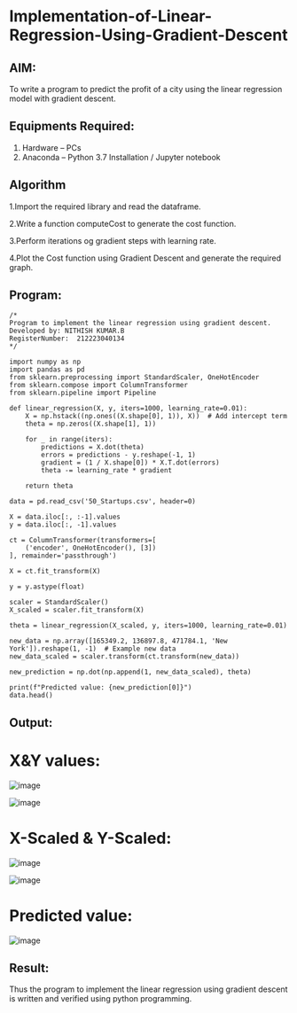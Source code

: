 # Implementation-of-Linear-Regression-Using-Gradient-Descent

## AIM:
To write a program to predict the profit of a city using the linear regression model with gradient descent.

## Equipments Required:
1. Hardware – PCs
2. Anaconda – Python 3.7 Installation / Jupyter notebook

## Algorithm
1.Import the required library and read the dataframe.

2.Write a function computeCost to generate the cost function.

3.Perform iterations og gradient steps with learning rate.

4.Plot the Cost function using Gradient Descent and generate the required graph.

## Program:

```
/*
Program to implement the linear regression using gradient descent.
Developed by: NITHISH KUMAR.B
RegisterNumber:  212223040134
*/
```
```
import numpy as np
import pandas as pd
from sklearn.preprocessing import StandardScaler, OneHotEncoder
from sklearn.compose import ColumnTransformer
from sklearn.pipeline import Pipeline

def linear_regression(X, y, iters=1000, learning_rate=0.01):
    X = np.hstack((np.ones((X.shape[0], 1)), X))  # Add intercept term
    theta = np.zeros((X.shape[1], 1))
    
    for _ in range(iters):
        predictions = X.dot(theta)
        errors = predictions - y.reshape(-1, 1)
        gradient = (1 / X.shape[0]) * X.T.dot(errors)
        theta -= learning_rate * gradient
    
    return theta

data = pd.read_csv('50_Startups.csv', header=0)

X = data.iloc[:, :-1].values
y = data.iloc[:, -1].values

ct = ColumnTransformer(transformers=[
    ('encoder', OneHotEncoder(), [3])  
], remainder='passthrough')

X = ct.fit_transform(X)

y = y.astype(float)

scaler = StandardScaler()
X_scaled = scaler.fit_transform(X)

theta = linear_regression(X_scaled, y, iters=1000, learning_rate=0.01)

new_data = np.array([165349.2, 136897.8, 471784.1, 'New York']).reshape(1, -1)  # Example new data
new_data_scaled = scaler.transform(ct.transform(new_data))

new_prediction = np.dot(np.append(1, new_data_scaled), theta)

print(f"Predicted value: {new_prediction[0]}")
data.head()

```

## Output:
# X&Y values:
![image](https://github.com/PYNAMVINODH/Implementation-of-Linear-Regression-Using-Gradient-Descent/assets/145742678/3d12f971-3ae5-4d8e-b851-bdc59c06d564)

 ![image](https://github.com/PYNAMVINODH/Implementation-of-Linear-Regression-Using-Gradient-Descent/assets/145742678/2603d3be-4a97-41ac-9192-343a2d31e077)
 
# X-Scaled & Y-Scaled:

![image](https://github.com/PYNAMVINODH/Implementation-of-Linear-Regression-Using-Gradient-Descent/assets/145742678/f7b7a8c1-0071-411b-a7be-3c73dcfbcfaa)


![image](https://github.com/PYNAMVINODH/Implementation-of-Linear-Regression-Using-Gradient-Descent/assets/145742678/b8d746f3-dc1c-4e49-a105-c5e4591b5b54)

# Predicted value:
![image](https://github.com/PYNAMVINODH/Implementation-of-Linear-Regression-Using-Gradient-Descent/assets/145742678/387720e9-d6e7-457d-a034-188cd2fa9dbd)



## Result:
Thus the program to implement the linear regression using gradient descent is written and verified using python programming.
